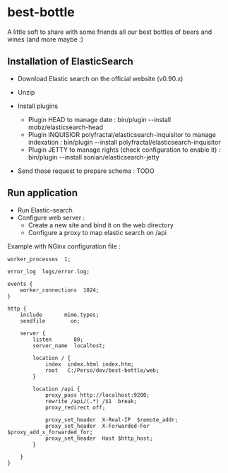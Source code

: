 best-bottle
===========

A little soft to share with some friends all our best bottles of beers and wines (and more maybe :)

Installation of ElasticSearch
-----------------------------

* Download Elastic search on the official website (v0.90.x)
* Unzip
* Install plugins
  - Plugin HEAD to manage date : 
    bin/plugin --install mobz/elasticsearch-head
  - Plugin INQUISIOR polyfractal/elasticsearch-inquisitor to manage indexation : 
    bin/plugin --install polyfractal/elasticsearch-inquisitor
  - Plugin JETTY to manage rights (check configuration to enable it) : 
    bin/plugin --install sonian/elasticsearch-jetty

* Send those request to prepare schema :
TODO

Run application
---------------

* Run Elastic-search
* Configure web server :
  - Create a new site and bind it on the web directory
  - Configure a proxy to map elastic search on /api

Example with NGinx configuration file :
```
worker_processes  1;

error_log  logs/error.log;

events {
    worker_connections  1024;
}

http {
    include       mime.types;
    sendfile        on;

    server {
        listen       80;
        server_name  localhost;

		location / {
		    index  index.html index.htm;
            root   C:/Perso/dev/best-bottle/web;
		}

		location /api {
            proxy_pass http://localhost:9200;
			rewrite /api/(.*) /$1  break;
			proxy_redirect off;

			proxy_set_header  X-Real-IP  $remote_addr;
			proxy_set_header  X-Forwarded-For $proxy_add_x_forwarded_for;
			proxy_set_header  Host $http_host;
		}

    }
}
```